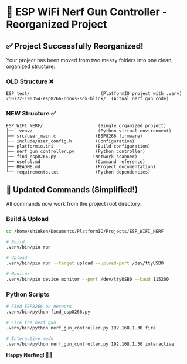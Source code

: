 # 🎯 ESP WiFi Nerf Gun Controller - Reorganized Project

## ✅ **Project Successfully Reorganized!**

Your project has been moved from two messy folders into one clean, organized structure:

### **OLD Structure** ❌
```
ESP_test/                           (PlatformIO project with .venv)
250722-190354-esp8266-nonos-sdk-blink/  (Actual nerf gun code)
```

### **NEW Structure** ✅
```
ESP_WIFI_NERF/                     (Single organized project)
├── .venv/                         (Python virtual environment)
├── src/user_main.c               (ESP8266 firmware)
├── include/user_config.h         (Configuration)
├── platformio.ini                (Build configuration)
├── nerf_gun_controller.py        (Python controller)
├── find_esp8266.py              (Network scanner)
├── useful.md                     (Command reference)
├── README.md                     (Project documentation)
└── requirements.txt              (Python dependencies)
```

## 🚀 **Updated Commands (Simplified!)**

All commands now work from the project root directory:

### **Build & Upload**
```bash
cd /home/shinken/Documents/PlatformIO/Projects/ESP_WIFI_NERF

# Build
.venv/bin/pio run

# Upload
.venv/bin/pio run --target upload --upload-port /dev/ttyUSB0

# Monitor
.venv/bin/pio device monitor --port /dev/ttyUSB0 --baud 115200
```

### **Python Scripts**
```bash
# Find ESP8266 on network
.venv/bin/python find_esp8266.py

# Fire the nerf gun
.venv/bin/python nerf_gun_controller.py 192.168.1.30 fire

# Interactive mode
.venv/bin/python nerf_gun_controller.py 192.168.1.30 interactive
```

**Happy Nerfing! 🎯🔥**
